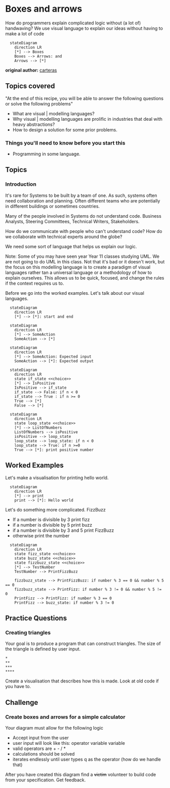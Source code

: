 # Boxes and arrows

How do programmers explain complicated logic without (a lot of) handwaving? We use visual language to explain our ideas without having to make a lot of code  

```mermaid
  stateDiagram
    direction LR
    [*] --> Boxes
    Boxes --> Arrows: and
    Arrows --> [*]
```

**original author:** [carteras](https://github.com/carteras)

<!-- add a new author mark if you updated this -->

## Topics covered

"At the end of this recipe, you will be able to answer the following questions or solve the following problems"

<!-- why should people expect to be able to do or know after doing this recipe -->

* What are visual | modelling languages? 
* Why visual | modelling languages are prolific in industries that deal with heavy abstractions?
* How to design a solution for some prior problems. 

### Things you'll need to know before you start this

<!-- what should they know before learning it -->

* Programming in some language.

## Topics

### Introduction

<!-- Introduce the topic, what is it, how does it work, include pictures -->

It's rare for Systems to be built by a team of one. As such, systems often need collaboration and planning. Often different teams who are potentially in different buildings or sometimes countries.

Many of the people involved in Systems do not understand code. Business Analysts, Steering Committees, Technical Writers, Stakeholders.

How do we communicate with people who can't understand code? How do we collaborate with technical experts around the globe? 

We need some sort of language that helps us explain our logic. 

Note: Some of you may have seen year Year 11 classes studying UML. We are not going to do UML in this class. Not that it's bad or it doesn't work, but the focus on this modelling language is to create a paradigm of visual languages rather tan a universal language or a methodology of how to explain ourselves. This allows us to be quick, focused, and change the rules if the context requires us to. 

Before we go into the worked examples. Let's talk about our visual languages. 

```mermaid
  stateDiagram
    direction LR
    [*] --> [*]: start and end
```

```mermaid
  stateDiagram
    direction LR
    [*] --> SomeAction
    SomeAction --> [*]
```

```mermaid
  stateDiagram
    direction LR
    [*] --> SomeAction: Expected input
    SomeAction --> [*]: Expected output
```

```mermaid
  stateDiagram
    direction LR
    state if_state <<choice>>
    [*] --> IsPositive
    IsPositive --> if_state
    if_state --> False: if n < 0
    if_state --> True : if n >= 0
    True --> [*]
    False --> [*]
```

```mermaid
  stateDiagram
    direction LR
    state loop_state <<choice>>
    [*] --> ListOfNumbers
    ListOfNumbers --> isPositive
    isPositive --> loop_state
    loop_state --> loop_state: if n < 0
    loop_state --> True: if n >=0
    True --> [*]: print positive number
```



## Worked Examples

<!-- Provide some basic worked examples that let people follow your worked examples. If it's a library, don't forget to tell people how to install it -->

Let's make a visualisation for printing hello world.

```mermaid
  stateDiagram
    direction LR
    [*] --> print
    print --> [*]: Hello world
```

Let's do something more complicated. FizzBuzz

* If a number is divisible by 3 print fizz
* if a number is divisible by 5 print buzz
* if a number is divisible by 3 and 5 print FizzBuzz
* otherwise print the number

```mermaid
  stateDiagram
    direction LR
    state fizz_state <<choice>>
    state buzz_state <<choice>>
    state fizzbuzz_state <<choice>>
    [*] --> TestNumber
    TestNumber --> PrintFizzBuzz
```
```
    fizzbuzz_state --> PrintFizzBuzz: if number % 3 == 0 && number % 5 == 0
    fizzbuzz_state --> PrintFizz: if number % 3 != 0 && number % 5 != 0
    PrintFizz --> PrintFizz: if number % 3 == 0
    PrintFizz --> buzz_state: if number % 3 != 0
```

## Practice Questions

<!-- Provide some basic practice questions that let people follow your worked examples.  -->

### Creating triangles

Your goal is to produce a program that can construct triangles. The size of the triangle is defined by user input. 

```
*
**
***
****
```

Create a visualisation that describes how this is made. Look at old code if you have to.



## Challenge

<!-- Make up a challenge question which asks people to use all of their knowledge they just learnt (and maybe some prior learning) to solve -->

### Create boxes and arrows for a simple calculator

Your diagram must allow for the following logic

* Accept input from the user
* user input will look like this: operator variable variable
* valid operators are + - / *
* calculations should be solved
* iterates endlessly until user types q as the operator (how do we handle that)

After you have created this diagram find a ~~victim~~ volunteer to build code from your specification. Get feedback. 